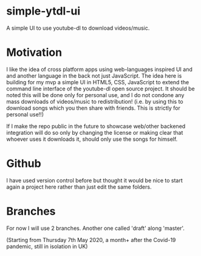 # simple-ytdl-ui
A simple UI to use youtube-dl to download videos/music.

# Motivation
I like the idea of cross platform apps using web-languages inspired UI and and
another language in the back not just JavaScript. The idea here is building 
for my mvp a simple UI in HTML5, CSS, JavaScript to extend the command line
interface of the youtube-dl open source project. It should be noted this will
be done only for personal use, and I do not condone any mass downloads of videos/music to redistribution! 
(i.e. by using this to download songs which you then share with friends. This
is strictly for personal use!!)

If I make the repo public in the future to showcase web/other backened integration
will do so only by changing the license or making clear that whoever uses it
downloads it, should only use the songs for himself. 

# Github
I have used version control before but thought it would be nice to start again  a
project here rather than just edit the same folders. 

# Branches
For now I will use 2 branches. Another one called 'draft' along 'master'.

(Starting from Thursday 7th May 2020, a month+ after the Covid-19 pandemic, still in isolation in UK)
